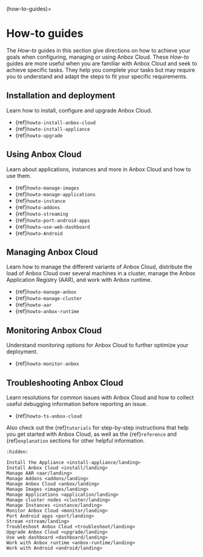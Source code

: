 (how-to-guides)=
# How-to guides

The *How-to* guides in this section give directions on how to achieve your goals when configuring, managing or using Anbox Cloud. These *How-to*  guides are more useful when you are familiar with Anbox Cloud and seek to achieve specific tasks. They help you complete your tasks but may require you to understand and adapt the steps to fit your specific requirements.

## Installation and deployment

Learn how to install, configure and upgrade Anbox Cloud.

* {ref}`howto-install-anbox-cloud`
* {ref}`howto-install-appliance`
* {ref}`howto-upgrade`

## Using Anbox Cloud

Learn about applications, instances and more in Anbox Cloud and how to use them.

* {ref}`howto-manage-images`
* {ref}`howto-manage-applications`
* {ref}`howto-instance`
* {ref}`howto-addons`
* {ref}`howto-streaming`
* {ref}`howto-port-android-apps`
* {ref}`howto-use-web-dashboard`
* {ref}`howto-Android`

## Managing Anbox Cloud

Learn how to manage the different variants of Anbox Cloud, distribute the load of Anbox Cloud over several machines in a cluster, manage the Anbox Application Registry (AAR), and work with Anbox runtime.

* {ref}`howto-manage-anbox`
* {ref}`howto-manage-cluster`
* {ref}`howto-aar`
* {ref}`howto-anbox-runtime`

## Monitoring Anbox Cloud

Understand monitoring options for Anbox Cloud to further optimize your deployment.

* {ref}`howto-monitor-anbox`

## Troubleshooting Anbox Cloud

Learn resolutions for common issues with Anbox Cloud and how to collect useful debugging information before reporting an issue.

* {ref}`howto-ts-anbox-cloud`

Also check out the {ref}`tutorials` for step-by-step instructions that help you get started with Anbox Cloud, as well as the {ref}`reference` and {ref}`explanation` sections for other helpful information.


```{toctree}
:hidden:

Install the Appliance <install-appliance/landing>
Install Anbox Cloud <install/landing>
Manage AAR <aar/landing>
Manage Addons <addons/landing>
Manage Anbox Cloud <anbox/landing>
Manage Images <images/landing>
Manage Applications <application/landing>
Manage cluster nodes <cluster/landing>
Manage Instances <instance/landing>
Monitor Anbox Cloud <monitor/landing>
Port Android apps <port/landing>
Stream <stream/landing>
Troubleshoot Anbox Cloud <troubleshoot/landing>
Upgrade Anbox Cloud <upgrade/landing>
Use web dashboard <dashboard/landing>
Work with Anbox runtime <anbox-runtime/landing>
Work with Android <android/landing>
```